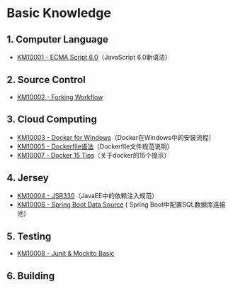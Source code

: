 # Basic Knowledge

## 1. Computer Language

* [KM10001 - ECMA Script 6.0](/reference/basic-knowledge/11javascript-library/111ecma-60.md)（JavaScript 6.0新语法）

## 2. Source Control

* [KM10002 - Forking Workflow](/reference/basic-knowledge/121git/km10002-forking-workflow.md)

## 3. Cloud Computing

* [KM10003 - Docker for Windows](/reference/basic-knowledge/131docker/km10003-docker-for-windows.md)（Docker在Windows中的安装流程）
* [KM10005 - Dockerfile语法](/reference/basic-knowledge/131docker/km10005-dockerfileyu-fa.md)（Dockerfile文件规范说明）
* [KM10007 - Docker 15 Tips](/reference/basic-knowledge/131docker/km10007-docker-15-tips.md)（关于docker的15个提示）

## 4. Jersey

* [KM10004 - JSR330](/reference/basic-knowledge/143jersey/km10004-jsr330.md)（JavaEE中的依赖注入规范）
* [KM10006 - Spring Boot Data Source](/reference/basic-knowledge/141spring-boot/km10006-spring-boot-data-source.md) \( Spring Boot中配置SQL数据库连接池）

## 5. Testing

* [KM10008 - Junit & Mockito Basic](/reference/basic-knowledge/15testing/151mockito/km10008-junit-and-mockito-basic.md)

## 6. Building



